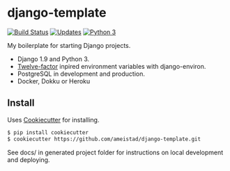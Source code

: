 # django-template  
[![Build Status](https://travis-ci.org/ameistad/django-template.svg?branch=master)](https://travis-ci.org/ameistad/django-template) 
[![Updates](https://pyup.io/repos/github/ameistad/django-template/shield.svg)](https://pyup.io/repos/github/ameistad/django-template/)
[![Python 3](https://pyup.io/repos/github/ameistad/django-template/python-3-shield.svg)](https://pyup.io/repos/github/ameistad/django-template/)

My boilerplate for starting Django projects.

- Django 1.9 and Python 3.
- [Twelve-factor](http://12factor.net/) inpired environment variables with django-environ.
- PostgreSQL in development and production.
- Docker, Dokku or Heroku

## Install
Uses [Cookiecutter](https://github.com/audreyr/cookiecutter "Cookiecutter project") for installing.
```sh
$ pip install cookiecutter
$ cookiecutter https://github.com/ameistad/django-template.git
```

See docs/ in generated project folder for instructions on local development and deploying.